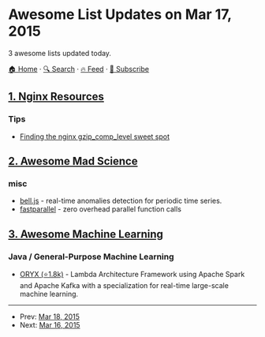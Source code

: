 # Awesome List Updates on Mar 17, 2015

3 awesome lists updated today.

[🏠 Home](/README.md) · [🔍 Search](https://www.trackawesomelist.com/search/) · [🔥 Feed](https://www.trackawesomelist.com/rss.xml) · [📮 Subscribe](https://trackawesomelist.us17.list-manage.com/subscribe?u=d2f0117aa829c83a63ec63c2f&id=36a103854c)



## [1. Nginx Resources](/content/fcambus/nginx-resources/README.md)

### Tips

*   [Finding the nginx gzip\_comp\_level sweet spot](https://mjanja.ch/2015/03/finding-the-nginx-gzip_comp_level-sweet-spot/)

## [2. Awesome Mad Science](/content/feross/awesome-mad-science/README.md)

### misc

*   [bell.js](https://www.npmjs.com/package/bell.js) - real-time anomalies detection for periodic time series.
*   [fastparallel](https://www.npmjs.com/package/fastparallel) - zero overhead parallel function calls

## [3. Awesome Machine Learning](/content/josephmisiti/awesome-machine-learning/README.md)

### Java / General-Purpose Machine Learning

*   [ORYX (⭐1.8k)](https://github.com/oryxproject/oryx) - Lambda Architecture Framework using Apache Spark and Apache Kafka with a specialization for real-time large-scale machine learning.

---

- Prev: [Mar 18, 2015](/content/2015/03/18/README.md)
- Next: [Mar 16, 2015](/content/2015/03/16/README.md)